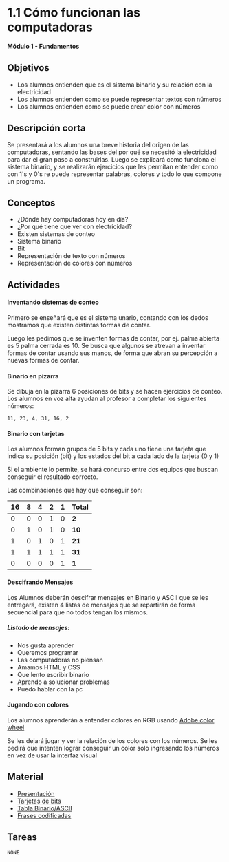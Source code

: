 # 1.1 Cómo funcionan las computadoras

**Módulo 1 - Fundamentos**

## Objetivos

- Los alumnos entienden que es el sistema binario y su relación con la electricidad
- Los alumnos entienden como se puede representar textos con números
- Los alumnos entienden como se puede crear color con números

## Descripción corta

Se presentará a los alumnos una breve historia del origen de las computadoras,
sentando las bases del por qué se necesitó la electricidad para dar el gran paso a construirlas.
Luego se explicará como funciona el sistema binario, y se realizarán ejercicios que les permitan
entender como con 1's y 0's re puede representar palabras, colores y todo lo que compone un programa.

## Conceptos

- ¿Dónde hay computadoras hoy en día?
- ¿Por qué tiene que ver con electricidad?
- Existen sistemas de conteo
- Sistema binario
- Bit
- Representación de texto con números
- Representación de colores con números

## Actividades

#### Inventando sistemas de conteo

Primero se enseñará que es el sistema unario, contando con los dedos mostramos que existen distintas formas de contar.

Luego les pedimos que se inventen formas de contar, por ej. palma abierta es 5 palma cerrada es 10.
Se busca que algunos se atrevan a inventar formas de contar usando sus manos, de forma que abran su percepción a nuevas
formas de contar.

#### Binario en pizarra

Se dibuja en la pizarra 6 posiciones de bits y se hacen ejercicios de conteo.
Los alumnos en voz alta ayudan al profesor a completar los siguientes números:

`11, 23, 4, 31, 16, 2`

#### Binario con tarjetas

Los alumnos forman grupos de 5 bits y cada uno tiene una tarjeta que indica su posición (bit) y los estados del
bit a cada lado de la tarjeta (0 y 1)

Si el ambiente lo permite, se hará concurso entre dos equipos que buscan conseguir el resultado correcto.

Las combinaciones que hay que conseguir son:

| 16  | 8   | 4   | 2   | 1   | Total  |
| --- | --- | --- | --- | --- | ------ |
| 0   | 0   | 0   | 1   | 0   | **2**  |
| 0   | 1   | 0   | 1   | 0   | **10** |
| 1   | 0   | 1   | 0   | 1   | **21** |
| 1   | 1   | 1   | 1   | 1   | **31** |
| 0   | 0   | 0   | 0   | 1   | **1**  |

#### Descifrando Mensajes

Los Alumnos deberán descifrar mensajes en Binario y ASCII que se les entregará, existen 4 listas de mensajes que se repartirán de
forma secuencial para que no todos tengan los mismos.

##### Listado de mensajes:

- Nos gusta aprender
- Queremos programar
- Las computadoras no piensan
- Amamos HTML y CSS
- Que lento escribir binario
- Aprendo a solucionar problemas
- Puedo hablar con la pc

#### Jugando con colores

Los alumnos aprenderán a entender colores en RGB usando [Adobe color wheel](https://color.adobe.com)

Se les dejará jugar y ver la relación de los colores con los números.
Se les pedirá que intenten lograr conseguir un color solo ingresando los números en vez de usar la interfaz
visual

## Material

- [Presentación](https://docs.google.com/presentation/d/10_v26YLs1YZTinSewl7BPb7o80n5wadrkRScgi-Zl5k/edit?usp=sharing)
- [Tarjetas de bits](https://docs.google.com/document/d/1yX6NYc5WcjjE2gbJUPKq1nd0QVE3ZztfUe49vumpEL4/edit?usp=sharing)
- [Tabla Binario/ASCII](https://drive.google.com/open?id=1en2dd3Jk1M-TK6LdymkhFAtoMTO_E7rLQLIqvsk6UsI)
- [Frases codificadas](https://docs.google.com/document/d/1fo6r169kWLWv9z_r9f77qNSo9jV1H8hXh5P37v1rjl8/edit?usp=sharing)

## Tareas

`NONE`
